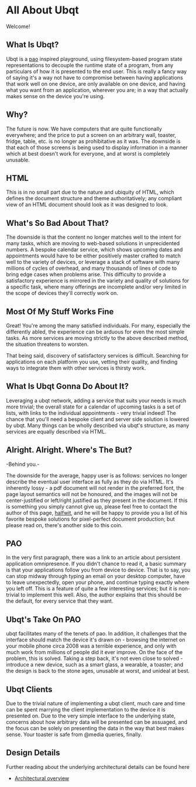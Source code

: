 # All About Ubqt
Welcome!


## What Is Ubqt?

  Ubqt is a [pao](http://tiamat.tsotech.com/pao) inspired playground, using filesystem-based program state representations to decouple the runtime state of a program, from any particulars of how it is presented to the end user.
  This is really a fancy way of saying it's a way not have to compromise between having applications that work well on one device, are only available on one device, and having what you want from an application, wherever you are; in a way that actually makes sense on the device you're using.

## Why?

  The future is now. We have computers that are quite functionally everywhere; and the price to put a screen on an arbitrary wall, toaster, fridge, table, etc. is no longer as prohibitative as it was. The downside is that each of those screens is being used to display information in a manner which at best doesn't work for everyone, and at worst is completely unusable. 

## HTML

  This is in no small part due to the nature and ubiquity of HTML, which defines the document structure and theme authoritatively; any compliant view of an HTML document should look as it was designed to look.

## What's So Bad About That?

  The downside is that the content no longer matches well to the intent for many tasks, which are moving to web-based solutions in unprecidented numbers. A bespoke calendar service, which shows upcoming dates and appointments would have to be either positively master crafted to match well to the variety of devices, or leverage a stack of software with many millions of cycles of overhead, and many thousands of lines of code to bring edge cases when problems arise. This difficulty to provide a satisfactory experience is mirrored in the variety and quality of solutions for a specific task, where many offerings are incomplete and/or very limited in the scope of devices they'll correctly work on.

## Most Of My Stuff Works Fine

  Great! You're among the many satisfied individuals. For many, especially the differently abled, the experience can be arduous for even the most simple tasks. As more services are moving strictly to the above described method, the situation threatens to worsten.

  That being said, discovery of satisfactory services is difficult. Searching for applications on each platform you use, vetting their quality, and finding ways to integrate them with other services is thirsty work. 

## What Is Ubqt Gonna Do About It?

  Leveraging a ubqt network, adding a service that suits your needs is much more trivial; the overall state for a calendar of upcoming tasks is a set of lists, with links to the individual appointments - very trivial indeed!
The chance that you'll need a bespoke client and server side solution is lowered by ubqt. Many things can be wholly described via ubqt's structure, as many services are equally described via HTML.

## Alright. Alright. Where's The But?

-Behind you.-

  The downside for the average, happy user is as follows: services no longer describe the eventual user interface as fully as they do via HTML. It's inherently lossy - a pdf document will not render in the preferred font, the page layout semantics will not be honoured, and the images will not be center-justified or left/right justified as they present in the document.
  If this is something you simply cannot give up, please feel free to contact the author of this page, [halfwit](https://github.com/halfwit), and he will be happy to provide you a list of his favorite bespoke solutions for pixel-perfect document production; but please read on, there's another side to this coin.

## PAO

  In the very first paragraph, there was a link to an article about persistent application omnipresence. If you didn't chance to read it, a basic summary is that your applications follow you from device to device. That is to say, you can stop midway through typing an email on your desktop computer, have to leave unexpectedly, open your phone, and continue typing exactly where you left off. This is a feature of quite a few interesting services; but it is non-trivial to implement this well. Also, the author explains that this should be the default, for every service that they want. 

## Ubqt's Take On PAO

  ubqt facilitates many of the tenets of pao. In addition, it challenges that the interface should match the device it's drawn on - browsing the internet on your mobile phone circa 2008 was a terrible experience, and only with much work from millions of people did it ever improve. On the face of the problem, this is solved. Taking a step back, it's not even close to solved - introduce a new device, such as a smart glass, a wearable, a toaster; and the design is back to the stone ages, unusable at worst, and unideal at best. 

## Ubqt Clients

  Due to the trivial nature of implementing a ubqt client, much care and time can be spent marrying the client implementation to the device it is presented on. Due to the very simple interface to the underlying state, concerns about how arbitrary data will be presented can be assuaged, and the focus can be solely on presenting the data in the way that best makes sense. Your toaster is safe from @media queries, finally.

## Design Details

  Further reading about the underlying architectural details can be found here

 - [Architectural overview](https://github.com/ubqt-systems/ubqt-systems.github.io/blob/master/architecture.md)
